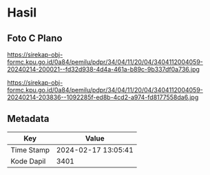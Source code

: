 # Hasil

## Foto C Plano

https://sirekap-obj-formc.kpu.go.id/0a84/pemilu/pdpr/34/04/11/20/04/3404112004059-20240214-200021--fd32d938-4d4a-461a-b89c-9b337df0a736.jpg

https://sirekap-obj-formc.kpu.go.id/0a84/pemilu/pdpr/34/04/11/20/04/3404112004059-20240214-203836--1092285f-ed8b-4cd2-a974-fd8177558da6.jpg


## Metadata

| Key        | Value               |
| ---------- | ------------------- |
| Time Stamp | 2024-02-17 13:05:41 |
| Kode Dapil | 3401                |




